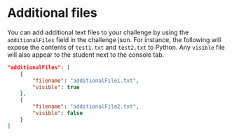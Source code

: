 # Additional files
You can add additional text files to your challenge by using the `additionalFiles` field in the challenge json.
For instance, the following will expose the contents of `test1.txt` and `test2.txt` to Python. Any `visible` file will also appear to the student next to the console tab.
```json
"additionalFiles": [
    {
        "filename": "additionalFile1.txt",
        "visible": true
    },
    {
        "filename": "additionalFile2.txt",
        "visible": false
    }
]
```